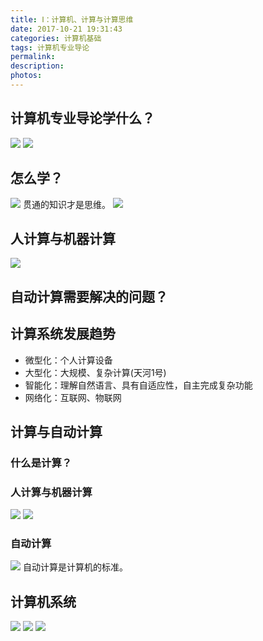 ```yaml
---
title: Ⅰ：计算机、计算与计算思维
date: 2017-10-21 19:31:43
categories: 计算机基础
tags: 计算机专业导论
permalink:
description:
photos:
---
```

## 计算机专业导论学什么？
![](/image/2017-10-21-19-33-23.png)
![](/image/2017-10-21-19-38-10.png)
## 怎么学？
![](/image/2017-10-21-19-43-41.png)
贯通的知识才是思维。
![](/image/2017-10-21-19-47-14.png)
## 人计算与机器计算
![](/image/2017-10-21-19-49-41.png)
## 自动计算需要解决的问题？

## 计算系统发展趋势
- 微型化：个人计算设备
- 大型化：大规模、复杂计算(天河1号)
- 智能化：理解自然语言、具有自适应性，自主完成复杂功能
- 网络化：互联网、物联网

## 计算与自动计算
### 什么是计算？

### 人计算与机器计算
![](/image/2017-10-21-20-42-06.png)
![](/image/2017-10-21-20-42-36.png)

### 自动计算
![](/image/2017-10-21-20-43-16.png)
自动计算是计算机的标准。


## 计算机系统
![](/image/2017-10-21-20-52-53.png)
![](/image/2017-10-21-21-01-26.png)
![](/image/2017-10-21-21-02-01.png)
